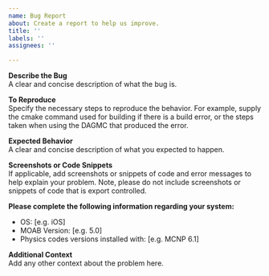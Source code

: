 ```yaml
---
name: Bug Report
about: Create a report to help us improve.
title: ''
labels: ''
assignees: ''

---
```


**Describe the Bug**<br/>
A clear and concise description of what the bug is.

**To Reproduce**<br/>
Specify the necessary steps to reproduce the behavior. For example,
supply the cmake command used for building if there is a build error,
or the steps taken when using the DAGMC that produced the error.

**Expected Behavior**<br/>
A clear and concise description of what you expected to happen.

**Screenshots or Code Snippets**<br/>
If applicable, add screenshots or snippets of code and error messages to help explain your problem.
Note, please do not include screenshots or snippets of code that is export controlled.

**Please complete the following information regarding your system:**<br/>
 - OS: [e.g. iOS]
 - MOAB Version: [e.g. 5.0]
 - Physics codes versions installed with: [e.g. MCNP 6.1]

**Additional Context**<br/>
Add any other context about the problem here.
